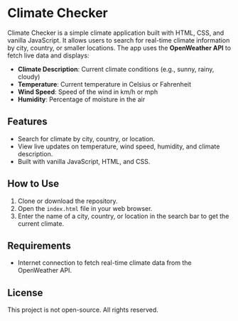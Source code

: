 # Climate Checker

Climate Checker is a simple climate application built with HTML, CSS, and vanilla JavaScript. It allows users to search for real-time climate information by city, country, or smaller locations. The app uses the **OpenWeather API** to fetch live data and displays:

- **Climate Description**: Current climate conditions (e.g., sunny, rainy, cloudy)
- **Temperature**: Current temperature in Celsius or Fahrenheit
- **Wind Speed**: Speed of the wind in km/h or mph
- **Humidity**: Percentage of moisture in the air

## Features

- Search for climate by city, country, or location.
- View live updates on temperature, wind speed, humidity, and climate description.
- Built with vanilla JavaScript, HTML, and CSS.
  
## How to Use

1. Clone or download the repository.
2. Open the `index.html` file in your web browser.
3. Enter the name of a city, country, or location in the search bar to get the current climate.

## Requirements

- Internet connection to fetch real-time climate data from the OpenWeather API.

## License

This project is not open-source. All rights reserved.
